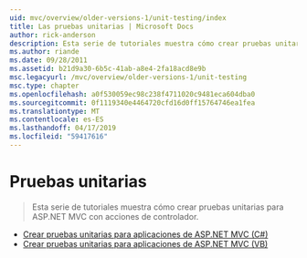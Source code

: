 ```yaml
---
uid: mvc/overview/older-versions-1/unit-testing/index
title: Las pruebas unitarias | Microsoft Docs
author: rick-anderson
description: Esta serie de tutoriales muestra cómo crear pruebas unitarias para ASP.NET MVC con acciones de controlador.
ms.author: riande
ms.date: 09/28/2011
ms.assetid: b21d9a30-6b5c-41ab-a8e4-2fa18acd8e9b
msc.legacyurl: /mvc/overview/older-versions-1/unit-testing
msc.type: chapter
ms.openlocfilehash: a0f530059ec98c238f4711020c9481eca604dba0
ms.sourcegitcommit: 0f1119340e4464720cfd16d0ff15764746ea1fea
ms.translationtype: MT
ms.contentlocale: es-ES
ms.lasthandoff: 04/17/2019
ms.locfileid: "59417616"
---
```

# <a name="unit-testing"></a>Pruebas unitarias

> Esta serie de tutoriales muestra cómo crear pruebas unitarias para ASP.NET MVC con acciones de controlador.


- [Crear pruebas unitarias para aplicaciones de ASP.NET MVC (C#)](creating-unit-tests-for-asp-net-mvc-applications-cs.md)
- [Crear pruebas unitarias para aplicaciones de ASP.NET MVC (VB)](creating-unit-tests-for-asp-net-mvc-applications-vb.md)
